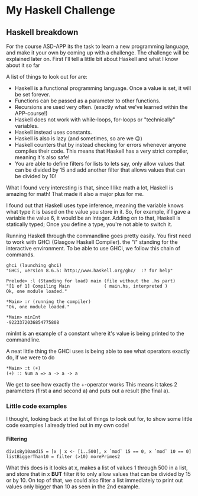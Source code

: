 # My Haskell Challenge

## Haskell breakdown
For the course ASD-APP its the task to learn a new programming language, and make it your own by coming up with a challenge. The challenge will be explained later on. First I'll tell a little bit about Haskell and what I know about it so far

A list of things to look out for are:
- Haskell is a functional programming language. Once a value is set, it will be set forever.
- Functions can be passed as a parameter to other functions.
- Recursions are used very often. (exactly what we've learned within the APP-course!) 
- Haskell does not work with while-loops, for-loops or "technically" variables.
- Haskell instead uses constants.
- Haskell is also is lazy (and sometimes, so are we 😉)
- Haskell counters that by instead checking for errors whenever anyone compiles their code. This means that Haskell has a very strict compiler, meaning it's also safe!
- You are able to define filters for lists to lets say, only allow values that can be divided by 15 and add another filter that allows values that can be divided by 10!

What I found very interesting is that, since I like math a lot, Haskell is amazing for math! That made it also a major plus for me.

I found out that Haskell uses type inference, meaning the variable knows what type it is based on the value you store in it. So, for example, if I gave a variable the value 6, it would be an Integer. Adding on to that, Haskell is statically typed; Once you define a type, you're not able to switch it.

Running Haskell through the commandline goes pretty easily. You first need to work with GHCi (Glasgow Haskell Compiler). the "i" standing for the interactive environment. 
To be able to use GHCi, we follow this chain of commands.
```
ghci (launching ghci)
"GHCi, version 8.6.5: http://www.haskell.org/ghc/  :? for help"

Prelude> :l (Standing for load) main (file without the .hs part)
"[1 of 1] Compiling Main             ( main.hs, interpreted )
Ok, one module loaded."

*Main> :r (running the compiler)
"Ok, one module loaded."

*Main> minInt
-9223372036854775808
```
minInt is an example of a constant where it's value is being printed to the commandline.

A neat little thing the GHCi uses is being able to see what operators exactly do, if we were to do 
```
*Main> :t (+)
(+) :: Num a => a -> a -> a
```
We get to see how exactly the +-operator works
This means it takes 2 parameters (first a and second a) and puts out a result (the final a). 

### Little code examples
I thought, looking back at the list of things to look out for, to show some little code examples I already tried out in my own code!
#### Filtering
```
divisBy10and15 = [x | x <- [1..500], x `mod` 15 == 0, x `mod` 10 == 0]
listBiggerThan10 = filter (>10) morePrimes2
```
What this does is it looks at x, makes a list of values 1 through 500 in a list, and store that in x **BUT** filter it to only allow values that can be divided by 15 or by 10. On top of that, we could also filter a list immediately to print out values only bigger than 10 as seen in the 2nd example.

